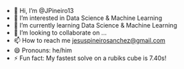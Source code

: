 - 👋 Hi, I’m @JPineiro13
- 👀 I’m interested in Data Science & Machine Learning
- 🌱 I’m currently learning Data Science & Machine Learning
- 💞️ I’m looking to collaborate on ...
- 📫 How to reach me jesuspineirosanchez@gmail.com
- 😄 Pronouns: he/him
- ⚡ Fun fact: My fastest solve on a rubiks cube is 7.40s!

<!---
JPineiro13/JPineiro13 is a ✨ special ✨ repository because its `README.md` (this file) appears on your GitHub profile.
You can click the Preview link to take a look at your changes.
--->
